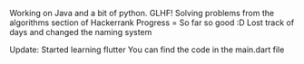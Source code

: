 Working on Java and a bit of python. GLHF!
Solving problems from the algorithms section of Hackerrank
Progress = So far so good :D
Lost track of days and changed the naming system

Update: Started learning flutter
You can find the code in the main.dart file